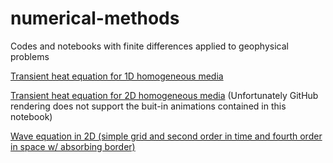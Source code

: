 # numerical-methods
Codes and notebooks with finite differences applied to geophysical problems

[Transient heat equation for 1D homogeneous media](https://github.com/rmorel/numerical-methods/blob/master/Calor%20Transiente%201D.ipynb)

[Transient heat equation for 2D homogeneous media](https://github.com/rmorel/numerical-methods/blob/master/Calor%20Transiente%202D.ipynb) (Unfortunately GitHub rendering does not support the buit-in animations contained in this notebook)

[Wave equation in 2D (simple grid and second order in time and fourth order in space w/ absorbing border)](https://github.com/rmorel/numerical-methods/blob/master/Equa%C3%A7%C3%A3o%20de%20Onda%20Acustica%202D.ipynb)
